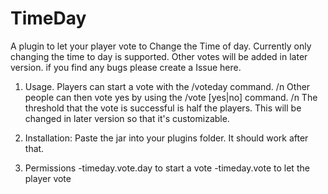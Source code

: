 # TimeDay

A plugin to let your player vote to Change the Time of day. Currently only changing the time to day is supported. Other votes will be added in later version.
if you find any bugs please create a Issue here.

1. Usage.
   Players can start a vote with the /voteday command. /n
   Other people can then vote yes by using the /vote [yes|no] command. /n
   The threshold that the vote is successful is half the players. This will be changed
   in later version so that it's customizable.

2. Installation:
   Paste the jar into your plugins folder. It should work after that.
   
3. Permissions
   -timeday.vote.day    to start a vote
   -timeday.vote        to let the player vote
